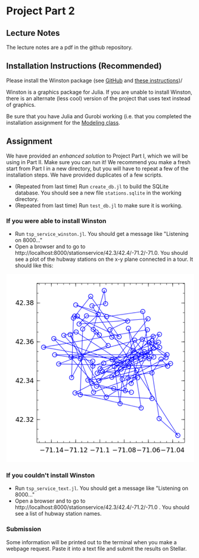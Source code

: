 # Project Part 2

## Lecture Notes

The lecture notes are a pdf in the github repository.

## Installation Instructions (Recommended)

Please install the Winston package (see [GitHub](https://github.com/nolta/Winston.jl) and [these instructions](http://homerreid.dyndns.org/teaching/18.330/InstallingWinston.shtml))/

Winston is a graphics package for Julia.  If you are unable to install
Winston, there is an alternate (less cool) version of the project that uses text instead of graphics.

Be sure that you have Julia and Gurobi working (i.e. that you completed the installation assignment for the [Modeling class](https://github.com/IainNZ/ORSoftwareTools2014/tree/master/Modelling).

## Assignment

We have provided an _enhanced solution_ to Project Part I, which we will be using in Part II.  Make sure you can run it!  We recommend you make a fresh start from Part I in a new directory, but you will have to repeat a few of the installation steps.  We have provided duplicates of a few scripts.

* (Repeated from last time) Run `create_db.jl` to build the SQLite
database.  You should see a new file `stations.sqlite` in the working
directory.
* (Repeated from last time) Run `test_db.jl` to make sure
it is working.

### If you were able to install Winston

* Run `tsp_service_winston.jl`. You should get a message like "Listening on 8000..."
* Open a browser and to go to http://localhost:8000/stationservice/42.3/42.4/-71.2/-71.0.  You should see a plot of the hubway stations on the x-y plane connected in a tour.  It should like this:

![Alt text](init-tour.png "Initial output for tsp_service_winston.jl")

### If you couldn't install Winston

* Run `tsp_service_text.jl`. You should get a message like "Listening on 8000..."
* Open a browser and to go to http://localhost:8000/stationservice/42.3/42.4/-71.2/-71.0 .  You should see a list of hubway station names.


### Submission

Some information will be printed out to the terminal when you make a webpage request.  Paste it into a text file and submit the results on Stellar.
